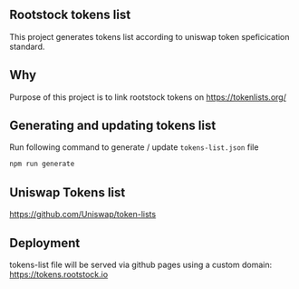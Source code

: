 ## Rootstock tokens list

This project generates tokens list according to uniswap token speficication standard.

## Why

Purpose of this project is to link rootstock tokens on https://tokenlists.org/ 

## Generating and updating tokens list 

Run following command to generate / update `tokens-list.json` file

```bash
npm run generate
```

## Uniswap Tokens list

https://github.com/Uniswap/token-lists

## Deployment

tokens-list file will be served via github pages using a custom domain: https://tokens.rootstock.io 
